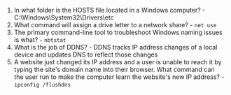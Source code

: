 1. In what folder is the HOSTS file located in a Windows computer? - C:\\Windows\\System32\\Drivers\\etc
1. What command will assign a drive letter to a network share? - `net use`
1. The primary command-line tool to troubleshoot Windows naming issues is what? - `nbtstat`
1. What is the job of DDNS? - DDNS tracks IP address changes of a local device and updates DNS to reflect those changes
1. A website just changed its IP address and a user is unable to reach it by typing the site's domain name into their browser. What command can the user run to make the computer learn the website's new IP address? - `ipconfig /flushdns`
